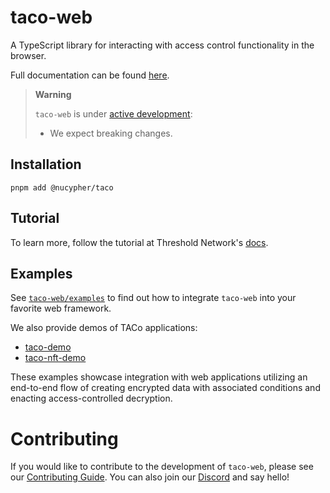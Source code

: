 # taco-web

A TypeScript library for interacting with access control functionality in the browser.

Full documentation can be found [here](https://docs.threshold.network/app-development/threshold-access-control-tac).

> **Warning**
>
> `taco-web` is under [active development](https://github.com/nucypher/taco-web/pulls):
>
> - We expect breaking changes.

## Installation

```
pnpm add @nucypher/taco
```

## Tutorial

To learn more, follow the tutorial at Threshold
Network's [docs](https://docs.threshold.network/app-development/threshold-access-control-tac/get-started-with-tac).

## Examples

See [`taco-web/examples`](https://github.com/nucypher/taco-web/tree/main/examples) to find out how to
integrate `taco-web` into your favorite web framework.

We also provide demos of TACo applications:

- [taco-demo](https://github.com/nucypher/taco-web/tree/main/demos/taco-demo)
- [taco-nft-demo](https://github.com/nucypher/taco-web/tree/main/demos/taco-nft-demo)

These examples showcase integration with web applications utilizing an end-to-end flow of creating encrypted data with associated conditions and enacting access-controlled decryption.

# Contributing

If you would like to contribute to the development of `taco-web`, please see our [Contributing Guide](CONTRIBUTING.md).
You can also join our [Discord](https://discord.gg/threshold) and say hello!
